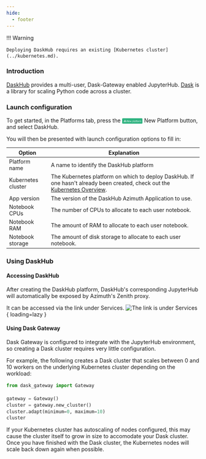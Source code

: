 ```yaml
---
hide:
  - footer
---
```

!!! Warning

    Deploying DaskHub requires an existing [Kubernetes cluster](../kubernetes.md).

### Introduction
[DaskHub](https://github.com/dask/helm-chart/tree/main/daskhub) provides a multi-user, Dask-Gateway enabled JupyterHub. [Dask](https://www.dask.org/) is a library for scaling Python code across a cluster.

### Launch configuration

To get started, in the Platforms tab, press the <img loading="lazy" class="off-glb" src="../../../assets/images/new-platform-button.svg" style="height:1em; vertical-align:middle;"> New Platform button, and select DaskHub.

You will then be presented with launch configuration options to fill in:

|**Option**                                | **Explanation**|
|------------------------------------------|---------------------------|
|Platform name|A name to identify the DaskHub platform|
|Kubernetes cluster|The Kubernetes platform on which to deploy DaskHub. If one hasn't already been created, check out the [Kubernetes Overview](../kubernetes.md).|
|App version|The version of the DaskHub Azimuth Application to use.|
|Notebook CPUs|The number of CPUs to allocate to each user notebook.|
|Notebook RAM|The amount of RAM to allocate to each user notebook.|
|Notebook storage|The amount of disk storage to allocate to each user notebook.|

### Using DaskHub
#### Accessing DaskHub
After creating the DaskHub platform, DaskHub's corresponding JupyterHub will automatically be exposed by Azimuth's Zenith proxy.

It can be accessed via the link under Services.
![The link is under Services](../../assets/images/accessing_daskhub.png){ loading=lazy }

#### Using Dask Gateway

Dask Gateway is configured to integrate with the JupyterHub environment, so creating
a Dask cluster requires very little configuration.

For example, the following creates a Dask cluster that scales between 0 and 10 workers
on the underlying Kubernetes cluster depending on the workload:

```py
from dask_gateway import Gateway

gateway = Gateway()
cluster = gateway.new_cluster()
cluster.adapt(minimum=0, maximum=10)
cluster
```

If your Kubernetes cluster has autoscaling of nodes configured, this may cause the
cluster itself to grow in size to accomodate your Dask cluster. Once you have finished with the Dask cluster, the Kubernetes nodes will scale back down again when possible.